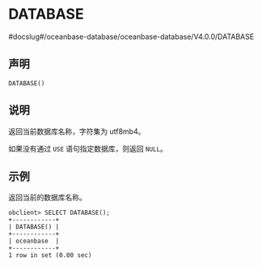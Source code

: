 DATABASE 
=============================
#docslug#/oceanbase-database/oceanbase-database/V4.0.0/DATABASE


声明 
-----------------------

```unknow
DATABASE()
```



说明 
-----------------------

返回当前数据库名称，字符集为 utf8mb4。

如果没有通过 `USE` 语句指定数据库，则返回 `NULL`。

示例 
-----------------------

返回当前的数据库名称。

```unknow
obclient> SELECT DATABASE();
+------------+
| DATABASE() |
+------------+
| oceanbase  |
+------------+
1 row in set (0.00 sec)
```


